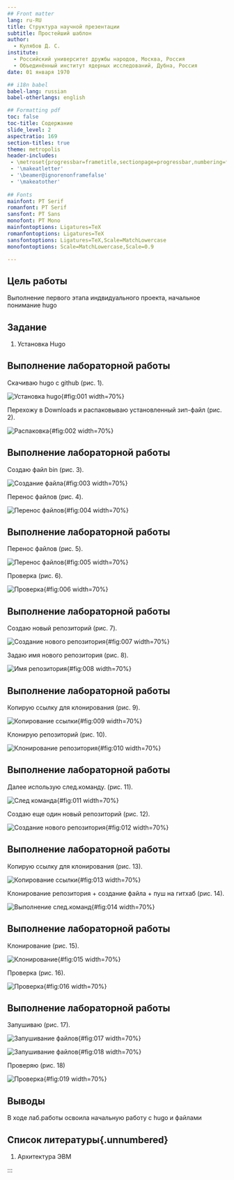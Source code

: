 ```yaml
---
## Front matter
lang: ru-RU
title: Структура научной презентации
subtitle: Простейший шаблон
author:
  - Кулябов Д. С.
institute:
  - Российский университет дружбы народов, Москва, Россия
  - Объединённый институт ядерных исследований, Дубна, Россия
date: 01 января 1970

## i18n babel
babel-lang: russian
babel-otherlangs: english

## Formatting pdf
toc: false
toc-title: Содержание
slide_level: 2
aspectratio: 169
section-titles: true
theme: metropolis
header-includes:
 - \metroset{progressbar=frametitle,sectionpage=progressbar,numbering=fraction}
 - '\makeatletter'
 - '\beamer@ignorenonframefalse'
 - '\makeatother'
 
## Fonts
mainfont: PT Serif
romanfont: PT Serif
sansfont: PT Sans
monofont: PT Mono
mainfontoptions: Ligatures=TeX
romanfontoptions: Ligatures=TeX
sansfontoptions: Ligatures=TeX,Scale=MatchLowercase
monofontoptions: Scale=MatchLowercase,Scale=0.9

---
```


## Цель работы

Выполнение первого этапа индвидуального проекта, начальное понимание hugo

## Задание

1. Установка Hugo

## Выполнение лабораторной работы

Скачиваю hugo c github (рис. 1).

![Установка hugo](image/1.jpg){#fig:001 width=70%}

Перехожу в Downloads и распаковываю установленный зип-файл (рис. 2).

![Распаковка](image/2.jpg){#fig:002 width=70%}

## Выполнение лабораторной работы

Создаю файл bin (рис. 3).

![Создание файла](image/3.jpg){#fig:003 width=70%}

Перенос файлов (рис. 4).

![Перенос файлов](image/4.jpg){#fig:004 width=70%}

## Выполнение лабораторной работы

Перенос файлов (рис. 5).

![Перенос файлов](image/5.jpg){#fig:005 width=70%}

Проверка (рис. 6).

![Проверка](image/6.jpg){#fig:006 width=70%}

## Выполнение лабораторной работы

Создаю новый репозиторий (рис. 7).

![Создание нового репозитория](image/7.jpg){#fig:007 width=70%}

Задаю имя нового репозитория (рис. 8).

![Имя репозитория](image/8.jpg){#fig:008 width=70%}

## Выполнение лабораторной работы

Копирую ссылку для клонирования (рис. 9).

![Копирование ссылки](image/9.jpg){#fig:009 width=70%}

Клонирую репозиторий (рис. 10).

![Клонирование репозитория](image/10.jpg){#fig:010 width=70%}

## Выполнение лабораторной работы

Далее использую след.команду. (рис. 11).

![След команда](image/11.jpg){#fig:011 width=70%}

Создаю еще один новый репозиторий (рис. 12).

![Создание нового репозитория](image/12.jpg){#fig:012 width=70%}

## Выполнение лабораторной работы

Копирую ссылку для клонирования (рис. 13).

![Копирование ссылки](image/13.jpg){#fig:013 width=70%}

Клонирование репозитория + создание файла + пуш на гитхаб (рис. 14).

![Выполнение след.команд](image/14.jpg){#fig:014 width=70%}

## Выполнение лабораторной работы

Клонирование (рис. 15).

![Клонирование](image/15.jpg){#fig:015 width=70%}

Проверка (рис. 16).

![Проверка](image/16.jpg){#fig:016 width=70%}

## Выполнение лабораторной работы

Запушиваю (рис. 17).

![Запушивание файлов](image/17.jpg){#fig:017 width=70%}

![Запушивание файлов](image/18.jpg){#fig:018 width=70%}

Проверяю (рис. 18)

![Проверка](image/19.jpg){#fig:019 width=70%}


## Выводы

В ходе лаб.работы освоила начальную работу с hugo и файлами

## Список литературы{.unnumbered}

1. Архитектура ЭВМ

:::

